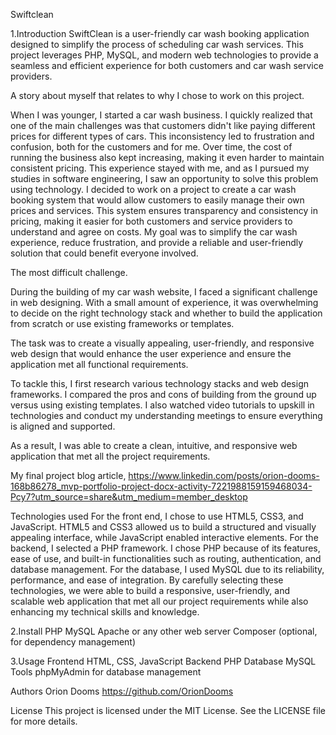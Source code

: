 Swiftclean

1.Introduction
SwiftClean is a user-friendly car wash booking application designed to simplify the process of scheduling car wash services. This project leverages PHP, MySQL, and modern web technologies to provide a seamless and efficient experience for both customers and car wash service providers.


A story about myself that relates to why I chose to work on this project.

When I was younger, I started a car wash business. I quickly realized that one of the main challenges was that customers didn't like paying different prices for different types of cars. This inconsistency led to frustration and confusion, both for the customers and for me. Over time, the cost of running the business also kept increasing, making it even harder to maintain consistent pricing.
This experience stayed with me, and as I pursued my studies in software engineering, I saw an opportunity to solve this problem using technology. I decided to work on a project to create a car wash booking system that would allow customers to easily manage their own prices and services. This system ensures transparency and consistency in pricing, making it easier for both customers and service providers to understand and agree on costs. My goal was to simplify the car wash experience, reduce frustration, and provide a reliable and user-friendly solution that could benefit everyone involved.

The most difficult challenge.

During the building of my car wash website, I faced a significant challenge in web designing. With a small amount of experience, it was overwhelming to decide on the right technology stack and whether to build the application from scratch or use existing frameworks or templates.

The task was to create a visually appealing, user-friendly, and responsive web design that would enhance the user experience and ensure the application met all functional requirements.

To tackle this, I first research various technology stacks and web design frameworks. I compared the pros and cons of building from the ground up versus using existing templates. I also watched video tutorials to upskill in technologies and conduct my understanding meetings to ensure everything is aligned and supported.

As a result, I was able to create a clean, intuitive, and responsive web application that met all the project requirements.

My final project blog article, https://www.linkedin.com/posts/orion-dooms-168b86278_mvp-portfolio-project-docx-activity-7221988159159468034-Pcy7?utm_source=share&utm_medium=member_desktop

Technologies used
For the front end, I chose to use HTML5, CSS3, and JavaScript. HTML5 and CSS3 allowed us to build a structured and visually appealing interface, while JavaScript enabled interactive elements. 
For the backend, I selected a PHP framework. I chose PHP because of its features, ease of use, and built-in functionalities such as routing, authentication, and database management. 
For the database, I used MySQL due to its reliability, performance, and ease of integration.
By carefully selecting these technologies, we were able to build a responsive, user-friendly, and scalable web application that met all our project requirements while also enhancing my technical skills and knowledge.

2.Install
PHP 
MySQL 
Apache or any other web server
Composer (optional, for dependency management)

3.Usage
Frontend HTML, CSS, JavaScript
Backend PHP
Database MySQL
Tools phpMyAdmin for database management

Authors
Orion Dooms https://github.com/OrionDooms

License
This project is licensed under the MIT License. See the LICENSE file for more details.